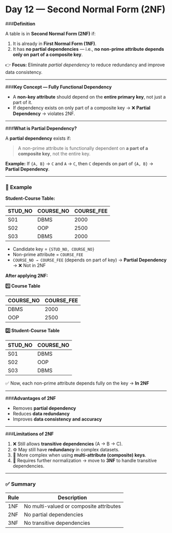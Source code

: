 # **Day 12 — Second Normal Form (2NF)**

###**Definition**

A table is in **Second Normal Form (2NF)** if:

1. It is already in **First Normal Form (1NF)**.
2. It has **no partial dependencies** — i.e., **no non-prime attribute depends only on part of a composite key**.

👉 **Focus:** Eliminate *partial dependency* to reduce redundancy and improve data consistency.

---

###**Key Concept — Fully Functional Dependency**

* A **non-key attribute** should depend on the **entire primary key**, not just a part of it.
* If dependency exists on only part of a composite key → ❌ **Partial Dependency** → violates 2NF.

---

###**What is Partial Dependency?**

A **partial dependency** exists if:

> A non-prime attribute is functionally dependent on **a part of a composite key**, not the entire key.

**Example:**
If `{A, B}` → `C` and `A` → `C`,
then `C` depends on part of `{A, B}` → **Partial Dependency**.

---

### 📘 **Example**

**Student-Course Table:**

| STUD_NO | COURSE_NO | COURSE_FEE |
| ------- | --------- | ---------- |
| S01     | DBMS      | 2000       |
| S02     | OOP       | 2500       |
| S03     | DBMS      | 2000       |

* Candidate key = `{STUD_NO, COURSE_NO}`
* Non-prime attribute = `COURSE_FEE`
* `COURSE_NO → COURSE_FEE` (depends on part of key)
  → **Partial Dependency** → ❌ Not in 2NF

**After applying 2NF:**

**1️⃣ Course Table**

| COURSE_NO | COURSE_FEE |
| --------- | ---------- |
| DBMS      | 2000       |
| OOP       | 2500       |

**2️⃣ Student-Course Table**

| STUD_NO | COURSE_NO |
| ------- | --------- |
| S01     | DBMS      |
| S02     | OOP       |
| S03     | DBMS      |

✅ Now, each non-prime attribute depends fully on the key → **In 2NF**

---

###**Advantages of 2NF**

* Removes **partial dependency**
* Reduces **data redundancy**
* Improves **data consistency and accuracy**

---

###**Limitations of 2NF**

1. ❌ Still allows **transitive dependencies** (A → B → C).
2. ⚙️ May still have **redundancy** in complex datasets.
3. 🧩 More complex when using **multi-attribute (composite) keys**.
4. 🚀 Requires further normalization → move to **3NF** to handle transitive dependencies.

---

### ✅ **Summary**

| Rule | Description                             |
| ---- | --------------------------------------- |
| 1NF  | No multi-valued or composite attributes |
| 2NF  | No partial dependencies                 |
| 3NF  | No transitive dependencies              |
